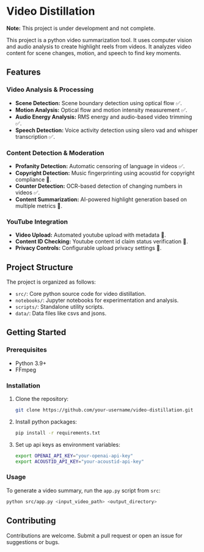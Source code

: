 # Video Distillation

**Note:** This project is under development and not complete.

This project is a python video summarization tool. It uses computer vision and audio analysis to create highlight reels from videos. It analyzes video content for scene changes, motion, and speech to find key moments.

## Features

### Video Analysis & Processing

*   **Scene Detection:** Scene boundary detection using optical flow ✅.
*   **Motion Analysis:** Optical flow and motion intensity measurement ✅.
*   **Audio Energy Analysis:** RMS energy and audio-based video trimming ✅.
*   **Speech Detection:** Voice activity detection using silero vad and whisper transcription ✅.

### Content Detection & Moderation

*   **Profanity Detection:** Automatic censoring of language in videos ✅.
*   **Copyright Detection:** Music fingerprinting using acoustid for copyright compliance 🚧.
*   **Counter Detection:** OCR-based detection of changing numbers in videos ✅.
*   **Content Summarization:** AI-powered highlight generation based on multiple metrics 🚧.

### YouTube Integration

*   **Video Upload:** Automated youtube upload with metadata 🚧.
*   **Content ID Checking:** Youtube content id claim status verification 🚧.
*   **Privacy Controls:** Configurable upload privacy settings 🚧.

## Project Structure

The project is organized as follows:

*   `src/`: Core python source code for video distillation.
*   `notebooks/`: Jupyter notebooks for experimentation and analysis.
*   `scripts/`: Standalone utility scripts.
*   `data/`: Data files like csvs and jsons.

## Getting Started

### Prerequisites

*   Python 3.9+
*   FFmpeg

### Installation

1.  Clone the repository:
    ```bash
    git clone https://github.com/your-username/video-distillation.git
    ```
2.  Install python packages:
    ```bash
    pip install -r requirements.txt
    ```
3.  Set up api keys as environment variables:
    ```bash
    export OPENAI_API_KEY="your-openai-api-key"
    export ACOUSTID_API_KEY="your-acoustid-api-key"
    ```

### Usage

To generate a video summary, run the `app.py` script from `src`:

```bash
python src/app.py <input_video_path> <output_directory>
```

## Contributing

Contributions are welcome. Submit a pull request or open an issue for suggestions or bugs.

